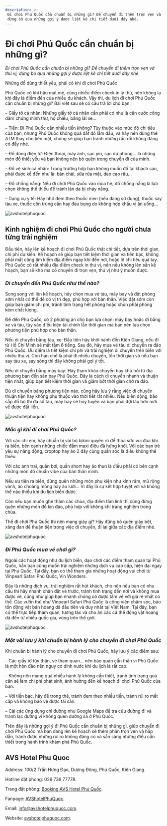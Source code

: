 ```yaml
---
description: >-
 Đi chơi Phú Quốc cần chuẩn bị những gì? Để chuyến đi thêm trọn vẹn và thú vị,
 đừng bỏ qua những gợi ý được liệt kê chi tiết dưới đây nhé.
---
```


# Đi chơi Phú Quốc cần chuẩn bị những gì?

_Đi chơi Phú Quốc cần chuẩn bị những gì? Để chuyến đi thêm trọn vẹn và thú vị, đừng bỏ qua những gợi ý được liệt kê chi tiết dưới đây nhé._

Những đồ dùng thiết yếu, phải có khi đi chơi Phú Quốc

Phú Quốc có khí hậu mát mẻ, cùng nhiều điểm check in lý thú, nên không lạ khi đây là điểm đến của nhiều du khách. Vậy thì, du lịch đi chơi Phú Quốc cần chuẩn bị những gì? Bài viết sau sẽ có câu trả lời cho bạn.

– Giấy tờ cá nhân: Những giấy tờ cá nhân cần phải có như là căn cước công dân/ chứng minh thư, hộ chiếu, bằng lái xe…

– Tiền: Đi Phú Quốc cần nhiều tiền không? Tùy thuộc vào mức độ chi tiêu của bạn, nhưng Phú Quốc không quá đắt đỏ lắm đâu, và hãy nên dùng thẻ ATM thay cho tiền mặt, chúng sẽ giúp bạn tránh những rắc rối không đáng có đấy nhé.

– Đồ dùng điện tử: Điện thoại, máy ảnh, sạc pin, sạc dự phòng… là những món đồ thiết yếu và bạn không nên bỏ quên trong chuyến đi của mình.

– Đồ vệ sinh cá nhân: Trong trường hợp bạn không muốn đồ tại khách sạn, phải được kể đến như là: bàn chải, sữa rửa mặt, dao cạo râu…

– Đồ chống nắng: Nếu đi chơi Phú Quốc vào mùa hè, đồ chống nắng là lựa chọn không thể thiếu để tránh làn da bị cháy nắng.

– Dụng cụ y tế: Hãy nhớ đem theo thuốc men (nếu đang sử dụng), thuốc say tàu xe, thuốc côn trùng cắn hay đau bụng do không hợp khẩu vị ăn uống…

![avshotelphuquoc](https://admin.bluejayhotelsystem.com/Uploads/images/20200729\_190259-COLLAGE.jpg)

## Kinh nghiệm đi chơi Phú Quốc​ cho người chưa từng trải nghiệm

Đầu tiên, hãy lên kế hoạch đi chơi Phú Quốc thật chi tiết, dựa trên thời gian, chi phí dự kiến. Kế hoạch sẽ giúp bạn tiết kiệm thời gian và tiền bạc, không phải mất công tìm kiếm địa điểm ngay khi đến nơi, hoặc lỡ chi tiêu quá tay. Phú Quốc có rất nhiều địa điểm check in thú vị, nên nếu không lên sẵn kế hoạch, bạn sẽ khó mà có chuyến đi trọn vẹn, thú vị như ý muốn được.

### _Di chuyển đến Phú Quốc như thế nào?_

Song song với lên kế hoạch, hãy chọn mua vé tàu, máy bay và đặt phòng sớm nhất có thể để có vị trí đẹp, phù hợp với bản thân. Việc đặt sớm còn giúp bạn giảm chi phí, tránh tình trạng hết phòng hoặc chọn phải phòng kém chất lượng.

Để đến Phú Quốc, có 2 phương án cho bạn lựa chọn: máy bay hoặc đi bằng xe và tàu, tùy vào điều kiện tài chính lẫn thời gian mà bạn nên lựa chọn phương tiện phù hợp cho bản thân.

Nếu di chuyển bằng tàu, xe: Đầu tiên hãy khởi hành đến Kiên Giang, nếu đi từ Hồ Chí Minh sẽ mất tầm 6 tiếng. Sau đó, hãy mua vé tàu di chuyển ra đảo Phú Quốc. Ưu điểm là tiết kiệm chi phí và trải nghiệm di chuyển trên biển với nhiều thú vị. Còn hạn chế là phải đi nhiều chuyến, tốn thời gian và nếu bạn say tàu xe, say sóng thì đây không phải gợi ý tốt.

Nếu di chuyển bằng máy bay: Hãy tham khảo chuyến bay khứ hồi từ địa phương bạn đến sân bay Phú Quốc. Đây là cách di chuyển nhanh và thuận tiện nhất, giúp bạn tiết kiệm thời gian và giảm bớt thời gian chờ ra đảo.

Dù di chuyển bằng phương tiện nào, cũng hãy lưu ý rằng việc di chuyển thuận tiện hay không phụ thuộc vào thời tiết rất nhiều. Nếu biển động, bão sắp đổ bộ thì đa số tàu, máy bay sẽ hủy tuyến và bạn phải đợi lâu hơn mới về được đất liền.

![avshotelphuquoc](https://admin.bluejayhotelsystem.com/Uploads/images/85776-phu-quoc-bao-thang-may-mua-mua.jpg)

### _Mặc gì khi đi chơi Phú Quốc?_

Với các chị em, hãy chuẩn bị vài bộ bikini quyến rũ để thỏa sức vui đùa khi ra biển, bên cạnh những chiếc đầm maxi điệu đà hứng khởi. Với các bạn trẻ yêu sự năng động, croptop hay áo 2 dây cùng quần sóc là điều không thể thiếu.

Với các anh trai, quần bơi, quần short hay áo thun là điều phải có bên cạnh những món đồ chuẩn vibe của bản thân mình.

Nếu ưu tiên ra biển, đừng quên những món phụ kiện như kính râm, mũ rộng vành, áo choàng mỏng hay áo lưới… Vì đấy là sự kết hợp tuyệt vời và không thể nào thiếu khi du lịch biển được.

Còn nếu bạn muốn ghé thăm các chùa, địa điểm tâm linh thì cũng đừng quên những món đồ kín đáo, phù hợp với không khí trang nghiêm trong chùa.

Thế đi chơi Phú Quốc thì nên mang giày gì? Hãy đừng bỏ quên giày bệt, xăng đan để thuận tiện trong việc di chuyển, đi lại giữa các địa điểm nhé.

![avshotelphuquoc](https://admin.bluejayhotelsystem.com/Uploads/images/Thiet-ke-khong-ten-9-6801-1590-8349-6128-1649405351.png)

### _Đi Phú Quốc mua vé chơi gì?_

Ngoài các hoạt động như du lịch biển, dạo chơi các điểm tham quan tại Phú Quốc, hẳn bạn cũng muốn trải nghiệm những dịch vụ cao cấp, hiện đại ngay tại Phú Quốc. Tại đây, bạn có thể tham gia những hoạt động vui chơi từ Vinpearl Safari Phú Quốc, Vin Wonders.

Đây là những dịch vụ, trải nghiệm rất hút khách, cho nên nếu bạn có nhu cầu thì hãy nhanh chân đặt vé trước, tránh tình trạng đến nơi và không mua được vé, cũng như giúp bạn nhanh chóng có được tấm vé với giá rẻ nhất có thể. Các vườn thú như Vinpearl Safari Phú Quốc là công viên chăm sóc, bảo tồn động vật bán hoang dã đầu tiên và duy nhất tại Việt Nam. Tại đây, bạn có thể trực tiếp tham quan, tương tác và cho ăn các cá thể động vật hoang dã đến từ nhiều quốc gia, vùng trên thế giới.

![avshotelphuquoc](https://admin.bluejayhotelsystem.com/Uploads/images/du-lich-tu-tuc-pq.jpg)

### _Một vài lưu ý khi chuẩn bị hành lý cho chuyến đi chơi Phú Quốc_

Khi chuẩn bị hành lý cho chuyến đi chơi Phú Quốc, hãy lưu ý các điểm sau:

– Các giấy tờ tùy thân, vé tham quan… nên bảo quản cẩn thận vì Phú Quốc là một hòn đảo nên nguy cơ dính nước khi du lịch là rất cao.

– Không nên mang quá nhiều hành lý không cần thiết, tránh tình trạng quá cân sẽ làm chi phí phát sinh, ảnh hưởng đến kế hoạch đi chơi Phú Quốc của bạn.

– Với tiền bạc, hãy để trong thẻ, tránh đem theo nhiều tiền, tránh rủi ro mất cắp và không bảo vệ được tài sản.

– Cài các ứng dụng chỉ đường như Google Maps để tra cứu đường đi và tránh lạc đường vì không quen đường sá ở Phú Quốc.

Trên đây là những gợi ý đi Phú Quốc cần chuẩn bị những gì, giúp chuyến đi chơi Phú Quốc mà bạn đang lên kế hoạch sẽ thêm phần trọn vẹn và hấp dẫn, tránh được những rủi ro không đáng có và sẵn sàng những điều cần thiết trong hành trình khám phá Phú Quốc.

## AVS Hotel Phu Quoc

Address: 100/2 Trần Hưng Đạo, Dương Đông, Phú Quốc, Kiên Giang.

Hotline đặt phòng: 029 739 77778.

Trang đặt phòng: [Booking AVS Hotel Phú Quốc](https://booking.avshotelphuquoc.com/?ht=5397).

Fanpage: [AVShotelPhuQuoc](https://www.facebook.com/AVShotelPhuQuoc).

Email: info@avshotelphuquoc.com.

Website: [avshotelphuquoc.com](https://www.avshotelphuquoc.com/news-detail/4157/avshotelphuquoc.com).
